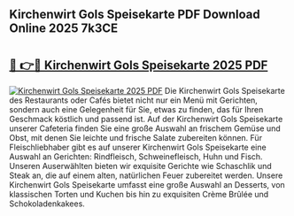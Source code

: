 ## Kirchenwirt Gols Speisekarte PDF Download Online 2025 7k3CE

# <h2><a href="http://gc5nph0.nevu.top/?p=Kirchenwirt+Gols+Speisekarte">🔗 👉🔴 Kirchenwirt Gols Speisekarte 2025 PDF</a></h2>

[![Kirchenwirt Gols Speisekarte 2025 PDF](https://i.imgur.com/dBaPXMq.png)](http://gc5nph0.nevu.top/?p=Kirchenwirt+Gols+Speisekarte)
Die Kirchenwirt Gols Speisekarte des Restaurants oder Cafés bietet nicht nur ein Menü mit Gerichten, sondern auch eine Gelegenheit für Sie, etwas zu finden, das für Ihren Geschmack köstlich und passend ist. Auf der Kirchenwirt Gols Speisekarte unserer Cafeteria finden Sie eine große Auswahl an frischem Gemüse und Obst, mit denen Sie leichte und frische Salate zubereiten können. Für Fleischliebhaber gibt es auf unserer Kirchenwirt Gols Speisekarte eine Auswahl an Gerichten: Rindfleisch, Schweinefleisch, Huhn und Fisch. Unseren Auserwählten bieten wir exquisite Gerichte wie Schaschlik und Steak an, die auf einem alten, natürlichen Feuer zubereitet werden. Unsere Kirchenwirt Gols Speisekarte umfasst eine große Auswahl an Desserts, von klassischen Torten und Kuchen bis hin zu exquisiten Crème Brûlée und Schokoladenkakees.
